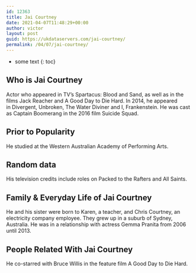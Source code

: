 ```yaml
---
id: 12363
title: Jai Courtney
date: 2021-04-07T11:48:29+00:00
author: victor
layout: post
guid: https://ukdataservers.com/jai-courtney/
permalink: /04/07/jai-courtney/
---
```


* some text
{: toc}


## Who is Jai Courtney



Actor who appeared in TV&#8217;s Spartacus: Blood and Sand, as well as in the films Jack Reacher and A Good Day to Die Hard. In 2014, he appeared in Divergent, Unbroken, The Water Diviner and I, Frankenstein. He was cast as Captain Boomerang in the 2016 film Suicide Squad.

                
                
                
## Prior to Popularity



He studied at the Western Australian Academy of Performing Arts.

                
                
                
## Random data



His television credits include roles on Packed to the Rafters and All Saints.

                
                
                
## Family & Everyday Life of Jai Courtney



He and his sister were born to Karen, a teacher, and Chris Courtney, an electricity company employee. They grew up in a suburb of Sydney, Australia. He was in a relationship with actress Gemma Pranita from 2006 until 2013.

                
                
                
## People Related With Jai Courtney



He co-starred with Bruce Willis in the feature film A Good Day to Die Hard.

                
              
            
          
          
          
